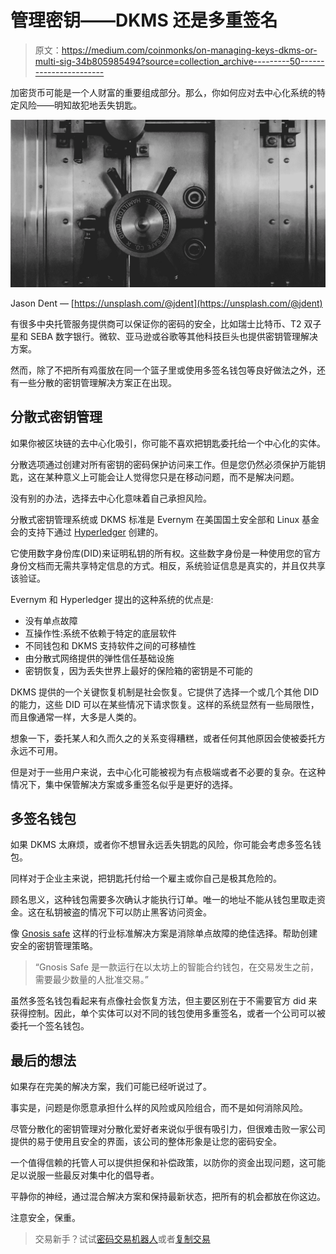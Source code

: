 # 管理密钥——DKMS 还是多重签名

> 原文：<https://medium.com/coinmonks/on-managing-keys-dkms-or-multi-sig-34b805985494?source=collection_archive---------50----------------------->

加密货币可能是一个人财富的重要组成部分。那么，你如何应对去中心化系统的特定风险——明知故犯地丢失钥匙。

![](img/2c735a1c60b77d0dff806bb9205593fe.png)

Jason Dent — [https://unsplash.com/@jdent](https://unsplash.com/@jdent)

有很多中央托管服务提供商可以保证你的密码的安全，比如瑞士比特币、T2 双子星和 SEBA 数字银行。微软、亚马逊或谷歌等其他科技巨头也提供密钥管理解决方案。

然而，除了不把所有鸡蛋放在同一个篮子里或使用多签名钱包等良好做法之外，还有一些分散的密钥管理解决方案正在出现。

## 分散式密钥管理

如果你被区块链的去中心化吸引，你可能不喜欢把钥匙委托给一个中心化的实体。

分散选项通过创建对所有密钥的密码保护访问来工作。但是您仍然必须保护万能钥匙，这在某种意义上可能会让人觉得您只是在移动问题，而不是解决问题。

没有别的办法，选择去中心化意味着自己承担风险。

分散式密钥管理系统或 DKMS 标准是 Evernym 在美国国土安全部和 Linux 基金会的支持下通过 [Hyperledger](/coinmonks/blockchain-as-a-tool-hyperledger-27be0f1db5cd) 创建的。

它使用数字身份库(DID)来证明私钥的所有权。这些数字身份是一种使用您的官方身份文档而无需共享特定信息的方式。相反，系统验证信息是真实的，并且仅共享该验证。

Evernym 和 Hyperledger 提出的这种系统的优点是:

*   没有单点故障
*   互操作性:系统不依赖于特定的底层软件
*   不同钱包和 DKMS 支持软件之间的可移植性
*   由分散式网络提供的弹性信任基础设施
*   密钥恢复，因为丢失世界上最好的保险箱的密钥是不可能的

DKMS 提供的一个关键恢复机制是社会恢复。它提供了选择一个或几个其他 DID 的能力，这些 DID 可以在某些情况下请求恢复。这样的系统显然有一些局限性，而且像通常一样，大多是人类的。

想象一下，委托某人和久而久之的关系变得糟糕，或者任何其他原因会使被委托方永远不可用。

但是对于一些用户来说，去中心化可能被视为有点极端或者不必要的复杂。在这种情况下，集中保管解决方案或多重签名似乎是更好的选择。

## 多签名钱包

如果 DKMS 太麻烦，或者你不想冒永远丢失钥匙的风险，你可能会考虑多签名钱包。

同样对于企业主来说，把钥匙托付给一个雇主或你自己是极其危险的。

顾名思义，这种钱包需要多次确认才能执行订单。唯一的地址不能从钱包里取走资金。这在私钥被盗的情况下可以防止黑客访问资金。

像 [Gnosis safe](https://gnosis-safe.io/app/) 这样的行业标准解决方案是消除单点故障的绝佳选择。帮助创建安全的密钥管理策略。

> “Gnosis Safe 是一款运行在以太坊上的智能合约钱包，在交易发生之前，需要最少数量的人批准交易。”

虽然多签名钱包看起来有点像社会恢复方法，但主要区别在于不需要官方 did 来获得控制。因此，单个实体可以对不同的钱包使用多重签名，或者一个公司可以被委托一个签名钱包。

## 最后的想法

如果存在完美的解决方案，我们可能已经听说过了。

事实是，问题是你愿意承担什么样的风险或风险组合，而不是如何消除风险。

尽管分散化的密钥管理对分散化爱好者来说似乎很有吸引力，但很难击败一家公司提供的易于使用且安全的界面，该公司的整体形象是让您的密码安全。

一个值得信赖的托管人可以提供担保和补偿政策，以防你的资金出现问题，这可能足以说服一些最反对集中化的倡导者。

平静你的神经，通过混合解决方案和保持最新状态，把所有的机会都放在你这边。

注意安全，保重。

> 交易新手？试试[密码交易机器人](/coinmonks/crypto-trading-bot-c2ffce8acb2a)或者[复制交易](/coinmonks/top-10-crypto-copy-trading-platforms-for-beginners-d0c37c7d698c)